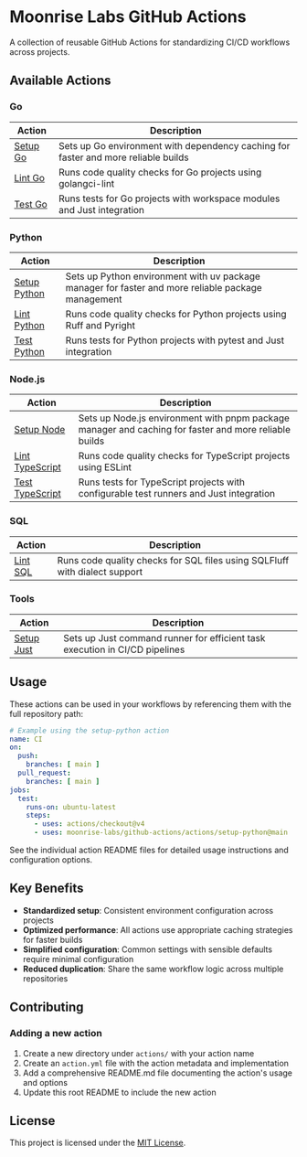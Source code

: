 # Moonrise Labs GitHub Actions

A collection of reusable GitHub Actions for standardizing CI/CD workflows across projects.

## Available Actions

### Go

| Action                                 | Description                                                                        |
| -------------------------------------- | ---------------------------------------------------------------------------------- |
| [Setup Go](actions/setup-go/README.md) | Sets up Go environment with dependency caching for faster and more reliable builds |
| [Lint Go](actions/lint-go/README.md)   | Runs code quality checks for Go projects using golangci-lint                       |
| [Test Go](actions/test-go/README.md)   | Runs tests for Go projects with workspace modules and Just integration             |

### Python

| Action                                         | Description                                                                                        |
| ---------------------------------------------- | -------------------------------------------------------------------------------------------------- |
| [Setup Python](actions/setup-python/README.md) | Sets up Python environment with uv package manager for faster and more reliable package management |
| [Lint Python](actions/lint-py/README.md)       | Runs code quality checks for Python projects using Ruff and Pyright                                |
| [Test Python](actions/test-py/README.md)       | Runs tests for Python projects with pytest and Just integration                                    |

### Node.js

| Action                                       | Description                                                                                           |
| -------------------------------------------- | ----------------------------------------------------------------------------------------------------- |
| [Setup Node](actions/setup-node/README.md)   | Sets up Node.js environment with pnpm package manager and caching for faster and more reliable builds |
| [Lint TypeScript](actions/lint-ts/README.md) | Runs code quality checks for TypeScript projects using ESLint                                         |
| [Test TypeScript](actions/test-ts/README.md) | Runs tests for TypeScript projects with configurable test runners and Just integration                |

### SQL

| Action                                 | Description                                                                |
| -------------------------------------- | -------------------------------------------------------------------------- |
| [Lint SQL](actions/lint-sql/README.md) | Runs code quality checks for SQL files using SQLFluff with dialect support |

### Tools

| Action                                     | Description                                                                 |
| ------------------------------------------ | --------------------------------------------------------------------------- |
| [Setup Just](actions/setup-just/README.md) | Sets up Just command runner for efficient task execution in CI/CD pipelines |

## Usage

These actions can be used in your workflows by referencing them with the full repository path:

```yaml
# Example using the setup-python action
name: CI
on:
  push:
    branches: [ main ]
  pull_request:
    branches: [ main ]
jobs:
  test:
    runs-on: ubuntu-latest
    steps:
      - uses: actions/checkout@v4
      - uses: moonrise-labs/github-actions/actions/setup-python@main
```

See the individual action README files for detailed usage instructions and configuration options.

## Key Benefits

- **Standardized setup**: Consistent environment configuration across projects
- **Optimized performance**: All actions use appropriate caching strategies for faster builds
- **Simplified configuration**: Common settings with sensible defaults require minimal configuration
- **Reduced duplication**: Share the same workflow logic across multiple repositories

## Contributing

### Adding a new action

1. Create a new directory under `actions/` with your action name
2. Create an `action.yml` file with the action metadata and implementation
3. Add a comprehensive README.md file documenting the action's usage and options
4. Update this root README to include the new action

## License

This project is licensed under the [MIT License](LICENSE).
